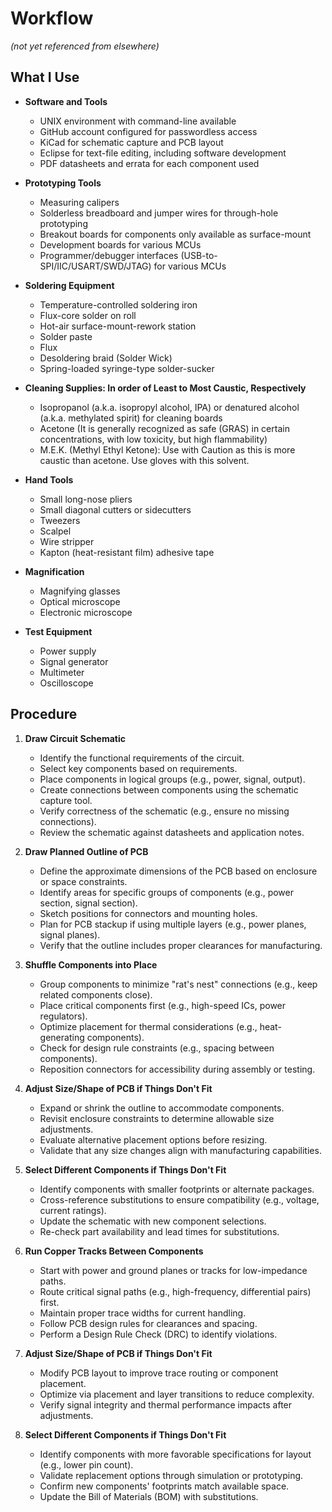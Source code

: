 # Workflow
*(not yet referenced from elsewhere)*

## What I Use

- **Software and Tools**
  - UNIX environment with command-line available
  - GitHub account configured for passwordless access
  - KiCad for schematic capture and PCB layout
  - Eclipse for text-file editing, including software development
  - PDF datasheets and errata for each component used

- **Prototyping Tools**
  - Measuring calipers
  - Solderless breadboard and jumper wires for through-hole prototyping
  - Breakout boards for components only available as surface-mount
  - Development boards for various MCUs
  - Programmer/debugger interfaces (USB-to-SPI/IIC/USART/SWD/JTAG) for various MCUs

- **Soldering Equipment**
  - Temperature-controlled soldering iron
  - Flux-core solder on roll
  - Hot-air surface-mount-rework station
  - Solder paste
  - Flux
  - Desoldering braid (Solder Wick)
  - Spring-loaded syringe-type solder-sucker

- **Cleaning Supplies: In order of Least to Most Caustic, Respectively**
  - Isopropanol (a.k.a. isopropyl alcohol, IPA) or denatured alcohol (a.k.a. methylated spirit) for cleaning boards
  - Acetone (It is generally recognized as safe (GRAS) in certain concentrations, with low toxicity, but high flammability)
  - M.E.K. (Methyl Ethyl Ketone): Use with Caution as this is more caustic than acetone. Use gloves with this solvent.

- **Hand Tools**
  - Small long-nose pliers
  - Small diagonal cutters or sidecutters
  - Tweezers
  - Scalpel
  - Wire stripper
  - Kapton (heat-resistant film) adhesive tape

- **Magnification**
  - Magnifying glasses
  - Optical microscope
  - Electronic microscope

- **Test Equipment**
  - Power supply
  - Signal generator
  - Multimeter
  - Oscilloscope

## Procedure

1. **Draw Circuit Schematic**  
   - Identify the functional requirements of the circuit.  
   - Select key components based on requirements.  
   - Place components in logical groups (e.g., power, signal, output).  
   - Create connections between components using the schematic capture tool.  
   - Verify correctness of the schematic (e.g., ensure no missing connections).  
   - Review the schematic against datasheets and application notes.

2. **Draw Planned Outline of PCB**  
   - Define the approximate dimensions of the PCB based on enclosure or space constraints.  
   - Identify areas for specific groups of components (e.g., power section, signal section).  
   - Sketch positions for connectors and mounting holes.  
   - Plan for PCB stackup if using multiple layers (e.g., power planes, signal planes).  
   - Verify that the outline includes proper clearances for manufacturing.

3. **Shuffle Components into Place**  
   - Group components to minimize "rat's nest" connections (e.g., keep related components close).  
   - Place critical components first (e.g., high-speed ICs, power regulators).  
   - Optimize placement for thermal considerations (e.g., heat-generating components).  
   - Check for design rule constraints (e.g., spacing between components).  
   - Reposition connectors for accessibility during assembly or testing.  

4. **Adjust Size/Shape of PCB if Things Don't Fit**  
   - Expand or shrink the outline to accommodate components.  
   - Revisit enclosure constraints to determine allowable size adjustments.  
   - Evaluate alternative placement options before resizing.  
   - Validate that any size changes align with manufacturing capabilities.

5. **Select Different Components if Things Don't Fit**  
   - Identify components with smaller footprints or alternate packages.  
   - Cross-reference substitutions to ensure compatibility (e.g., voltage, current ratings).  
   - Update the schematic with new component selections.  
   - Re-check part availability and lead times for substitutions.

6. **Run Copper Tracks Between Components**  
   - Start with power and ground planes or tracks for low-impedance paths.  
   - Route critical signal paths (e.g., high-frequency, differential pairs) first.  
   - Maintain proper trace widths for current handling.  
   - Follow PCB design rules for clearances and spacing.  
   - Perform a Design Rule Check (DRC) to identify violations.  

7. **Adjust Size/Shape of PCB if Things Don't Fit**  
   - Modify PCB layout to improve trace routing or component placement.  
   - Optimize via placement and layer transitions to reduce complexity.  
   - Verify signal integrity and thermal performance impacts after adjustments.

8. **Select Different Components if Things Don't Fit**  
   - Identify components with more favorable specifications for layout (e.g., lower pin count).  
   - Validate replacement options through simulation or prototyping.  
   - Confirm new components' footprints match available space.  
   - Update the Bill of Materials (BOM) with substitutions. 
